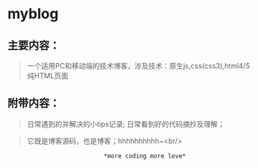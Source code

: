 # myblog
主要内容：
--------

> 一个适用PC和移动端的技术博客，涉及技术：原生js,css(css3),html4/5
> 纯HTML页面


附带内容：
--------
   > 日常遇到的并解决的小tips记录;
   > 日常看到好的代码摘抄及理解；
   
   > 它既是博客源码，也是博客；hhhhhhhhhh~\<br/\>




                               *more coding more love*



